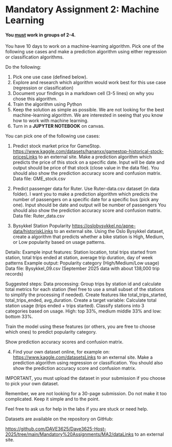 # Mandatory Assignment 2: Machine Learning

#### **You <u>must</u> work in groups of 2-4.**
You have 10 days to work on a machine-learning algorithm.
Pick one of the following use cases and make a prediction algorithm using either regression or classification algorithms.

Do the following:
1. Pick one use case (defined below).
2. Explore and research which algorithm would work best for this use case (regression or classification)
3. Document your findings in a markdown cell (3-5 lines) on why you chose this algorithm.
4. Train the algorithm using Python
5. Keep the solution as simple as possible. We are not looking for the best machine-learning algorithm. We are interested in seeing that you know how to work with machine learning.
6. Turn in a **JUPYTER NOTEBOOK** on canvas.


You can pick one of the following use cases:

1. Predict stock market price for GameStop.
https://www.kaggle.com/datasets/hananxx/gamestop-historical-stock-pricesLinks to an external site.
Make a prediction algorithm which predicts the price of this stock on a specific date. Input will be date and output should be price of that stock (close value in the data file).
You should also show the prediction accuracy score and confusion matrix.
Data file: GME_stock.csv

2. Predict passenger data for Ruter.
Use Ruter-data.csv dataset (in data folder). I want you to make a prediction algorithm which predicts the number of passengers on a specific date for a specific bus (pick any one). Input should be date and output will be number of passengers You should also show the prediction accuracy score and confusion matrix.
Data file: Ruter_data.csv

3. Bysykkel Station Popularity
https://oslobysykkel.no/apne-data/historiskLinks to an external site.
Using the Oslo Bysykkel dataset, create a algorithm that predicts whether a bike station is High, Medium, or Low popularity based on usage patterns.

Details:
Example input features: Station location, total trips started from station, total trips ended at station, average trip duration, day of week patterns
Example output: Popularity category (High/Medium/Low usage)
Data file: Bysykkel_09.csv (September 2025 data with about 138,000 trip records)

Suggested steps:
Data processing: Group trips by station id and calculate total metrics for each station (feel free to use a small subset of the stations to simplify the processing if needed). Create features like total_trips_started, total_trips_ended, avg_duration.
Create a target variable: Calculate total station usage (trips ended + trips started). Classify stations into 3 categories based on usage. High: top 33%, medium middle 33% and low: bottom 33%.

Train the model using these features (or others, you are free to choose which ones) to predict popularity category.

Show prediction accuracy scores and confusion matrix.

4. Find your own dataset online, for example on: https://www.kaggle.com/datasetsLinks to an external site.
Make a prediction algorithm using regression or classification. You should also show the prediction accuracy score and confusion matrix.

IMPORTANT, you must upload the dataset in your submission if you choose to pick your own dataset.

Remember, we are not looking for a 30-page submission. Do not make it too complicated.
Keep it simple and to the point.

Feel free to ask us for help in the labs if you are stuck or need help.

Datasets are available on the repository on GitHub:

https://github.com/DAVE3625/Dave3625-Host-2025/tree/main/Mandatory%20Assignments/MA2/dataLinks to an external site.